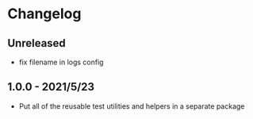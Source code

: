 # Changelog

## Unreleased

- fix filename in logs config

## 1.0.0 - 2021/5/23

- Put all of the reusable test utilities and helpers in a separate package
